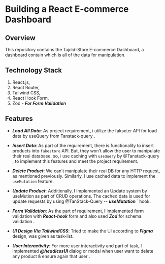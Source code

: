 # Building a React E-commerce Dashboard

## Overview

This repository contains the Tajdid-Store E-commerce Dashboard, a dashboard contain which is all of the data for manipulation.

## Technology Stack

1.  React.js,
2.  React Router,
3.  Tailwind CSS,
4.  React Hook Form,
5.  Zod - _**For Form Validation**_

## Features

- **_Load All Data_**: As project requirement, i utilize the faksoter API for load data by useQuery from Tanstack-query .

- **_Insert Data_**: As part of the requirement, there is functionality to insert products into `fakestore` API. But, they won't allow the user to manipulate their real database. so, i use caching with `useQuery` by @Tanstack-query , to implement this features and meet the project requirement.

- **_Delete Product_**: We can't manipulate their real DB for any HTTP request, as mentioned previously. Similarly, I use cached data to implement the `useMutation` feature.

- **_Update Product_**: Additionally, I implemented an Update system by useMution as part of CRUD operations. The cached data is used for update requests by using @TanStack-Query -- _**useMutation**_ ` hook.

- **_Form Validation_**: As the part of requirement, I implemented form validation with _**React-hook**_ form and also used _**Zod**_ for schema validation .

- **_UI Design Via TailwindCSS_**: Tried to make the UI according to _**Figma**_ design, was given as task-list.

- **_User Interactivity_**: For more user interactivity and part of task, I implemented _**@headlessUI**_ dialog or modal when user want to delete any product & ensure again that user .
